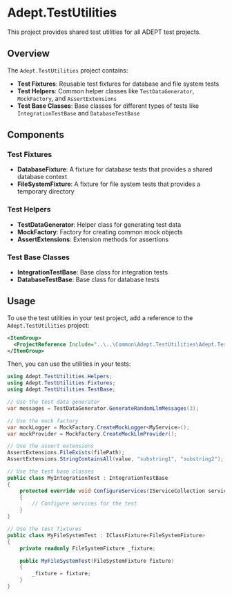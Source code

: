# Adept.TestUtilities

This project provides shared test utilities for all ADEPT test projects.

## Overview

The `Adept.TestUtilities` project contains:

- **Test Fixtures**: Reusable test fixtures for database and file system tests
- **Test Helpers**: Common helper classes like `TestDataGenerator`, `MockFactory`, and `AssertExtensions`
- **Test Base Classes**: Base classes for different types of tests like `IntegrationTestBase` and `DatabaseTestBase`

## Components

### Test Fixtures

- **DatabaseFixture**: A fixture for database tests that provides a shared database context
- **FileSystemFixture**: A fixture for file system tests that provides a temporary directory

### Test Helpers

- **TestDataGenerator**: Helper class for generating test data
- **MockFactory**: Factory for creating common mock objects
- **AssertExtensions**: Extension methods for assertions

### Test Base Classes

- **IntegrationTestBase**: Base class for integration tests
- **DatabaseTestBase**: Base class for database tests

## Usage

To use the test utilities in your test project, add a reference to the `Adept.TestUtilities` project:

```xml
<ItemGroup>
  <ProjectReference Include="..\..\Common\Adept.TestUtilities\Adept.TestUtilities.csproj" />
</ItemGroup>
```

Then, you can use the utilities in your tests:

```csharp
using Adept.TestUtilities.Helpers;
using Adept.TestUtilities.Fixtures;
using Adept.TestUtilities.TestBase;

// Use the test data generator
var messages = TestDataGenerator.GenerateRandomLlmMessages(3);

// Use the mock factory
var mockLogger = MockFactory.CreateMockLogger<MyService>();
var mockProvider = MockFactory.CreateMockLlmProvider();

// Use the assert extensions
AssertExtensions.FileExists(filePath);
AssertExtensions.StringContainsAll(value, "substring1", "substring2");

// Use the test base classes
public class MyIntegrationTest : IntegrationTestBase
{
    protected override void ConfigureServices(IServiceCollection services)
    {
        // Configure services for the test
    }
}

// Use the test fixtures
public class MyFileSystemTest : IClassFixture<FileSystemFixture>
{
    private readonly FileSystemFixture _fixture;

    public MyFileSystemTest(FileSystemFixture fixture)
    {
        _fixture = fixture;
    }
}
```
